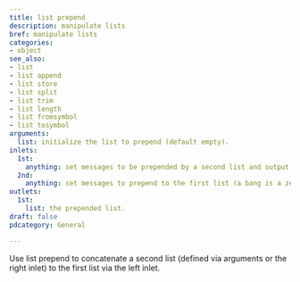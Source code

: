 ```yaml
---
title: list prepend
description: manipulate lists
bref: manipulate lists
categories:
- object
see_also:
- list
- list append
- list store
- list split
- list trim
- list length
- list fromsymbol
- list tosymbol
arguments:
  list: initialize the list to prepend (default empty).
inlets:
  1st:
    anything: set messages to be prepended by a second list and output (a bang is a zero element list).
  2nd:
    anything: set messages to prepend to the first list (a bang is a zero element list and clears it).
outlets:
  1st:
    list: the prepended list.
draft: false
pdcategory: General

---
```

Use list prepend to concatenate a second list (defined via arguments or the right inlet) to the first list via the left inlet.


